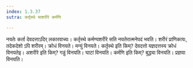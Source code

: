 ```yaml
---
index: 1.3.37
sutra: कर्तृस्थे चाशरीरे कर्मणि

---
```

नयतेः कर्ता देवदत्ताऽदिर् लकारवाच्यः। कर्तृस्थे कर्मण्यशरीरे सति नयतेरात्मनेपदं भवति। शरीरं प्राणिकायः, तदेकदेशो ऽपि शरीरम्। क्रोधं विनयते। मन्युं विनयते। कर्तृस्थे इति किम्? देवदत्तो यज्ञदत्तस्य क्रोधं विनयतेइ। अशरीरे इति किम्? गडुं विनयति। घाटां विनयति। कर्मणि इति किम्? बुद्ध्या विनयति। प्रज्ञया विनयति।